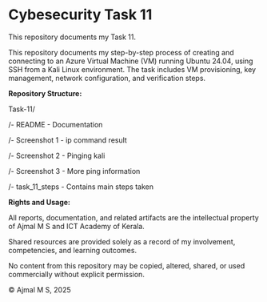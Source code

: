 # Cybesecurity Task 11

This repository documents my Task 11.

This repository documents my step-by-step process of creating and connecting to an Azure Virtual Machine (VM) running Ubuntu 24.04, using SSH from a Kali Linux environment. The task includes VM provisioning, key management, network configuration, and verification steps.

**Repository Structure:**

Task-11/

/- README - Documentation

/- Screenshot 1 - ip command result

/- Screenshot 2 - Pinging kali

/- Screenshot 3 - More ping information

/- task_11_steps - Contains main steps taken

**Rights and Usage:**

All reports, documentation, and related artifacts are the intellectual property of Ajmal M S and ICT Academy of Kerala.

Shared resources are provided solely as a record of my involvement, competencies, and learning outcomes.

No content from this repository may be copied, altered, shared, or used commercially without explicit permission.

© Ajmal M S, 2025
